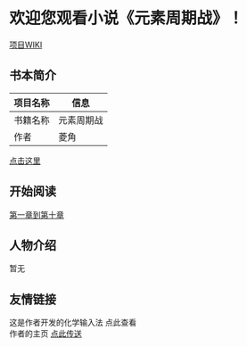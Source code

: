 # 欢迎您观看小说《元素周期战》！
[项目WIKI](https://github.com/lenjow/chemistry/wiki)
## 书本简介
|项目名称|信息|
|-------|----|
|书籍名称 |元素周期战 |
|作者 |菱角 |
[点击这里](https://github.com/lenjow/chemistry/wiki/书本介绍)
## 开始阅读
[第一章到第十章](https://github.com/lenjow/chemistry/wiki/%E4%B9%A6%E6%9C%AC%E9%98%85%E8%AF%BB%E2%80%94%E2%80%94%E7%AC%AC%E4%B8%80%E7%AB%A0%E5%88%B0%E7%AC%AC%E5%8D%81%E7%AB%A0)
## 人物介绍
暂无
## 友情链接
这是作者开发的化学输入法 点此查看 <br>
作者的主页 [点此传送](https://lenjow.github.io/)
